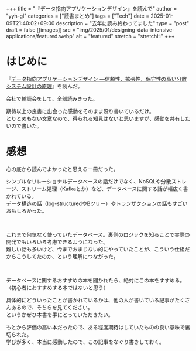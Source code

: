 <!-- textlint-disable -->

+++
title = "『データ指向アプリケーションデザイン』を読んで"
author = "yyh-gl"
categories = ["読書まとめ"]
tags = ["Tech"]
date = 2025-01-09T21:40:02+09:00
description = "去年に読み終わってました"
type = "post"
draft = false
[[images]]
  src = "img/2025/01/designing-data-intensive-applications/featured.webp"
  alt = "featured"
  stretch = "stretchH"
+++

<!-- textlint-enable -->

# はじめに

『[データ指向アプリケーションデザイン ―信頼性、拡張性、保守性の高い分散システム設計の原理](https://www.oreilly.co.jp/books/9784873118703/)』を読んだ。

会社で輪読会をして、全部読みきった。

期待以上の良書に出会った感動をそのまま殴り書いているだけ。<br>
とりとめもない文章なので、得られる知見はないと思いますが、感動を共有したいので書いた。

# 感想

心の底から読んでよかったと思える一冊だった。

シンプルなリレーショナルデータベースの話だけでなく、NoSQLや分散ストレージ、ストリーム処理（Kafkaとか）など、データベースに関する話が幅広く書かれている。<br>
データ構造の話（log-structuredやBツリー）やトランザクションの話もすごいおもしろかった。

<br>

これまで何気なく使っていたデータベース。裏側のロジックを知ることで実際の開発でもいろいろ考慮できるようになった。<br>
難しい話も多いけど、今までおまじない的にやっていたことが、こういう仕組だからこうしてたのか、という理解につながった。

<br>

データベースに関するおすすめの本を聞かれたら、絶対にこの本をすすめる。<br>
（初心者におすすめする本ではないと思う）

具体的にどういったことが書かれているかは、他の人が書いている記事がたくさんあるので、そちらを見てください。<br>
というかぜひ本書を手にとっていただきたい。

もとから評価の高い本だったので、ある程度期待はしていたものの良い意味で裏切られた。<br>
学びが多く、本当に感動したので、この記事をなぐり書きしておく。
